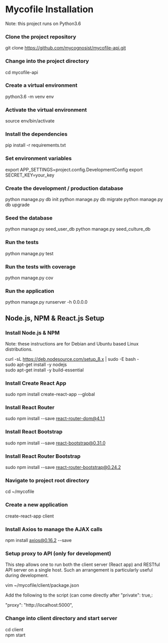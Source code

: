 # Mycofile Installation

Note: this project runs on Python3.6

### Clone the project repository

git clone https://github.com/mycognosist/mycofile-api.git

### Change into the project directory

cd mycofile-api

### Create a virtual environment

python3.6 -m venv env

### Activate the virtual environment

source env/bin/activate

### Install the dependencies

pip install -r requirements.txt

### Set environment variables

export APP_SETTINGS=project.config.DevelopmentConfig
export SECRET_KEY=your_key

### Create the development / production database

python manage.py db init
python manage.py db migrate
python manage.py db upgrade

### Seed the database

python manage.py seed_user_db
python manage.py seed_culture_db

### Run the tests

python manage.py test

### Run the tests with coverage

python manage.py cov

### Run the application

python manage.py runserver -h 0.0.0.0

## Node.js, NPM & React.js Setup

### Install Node.js & NPM

Note: these instructions are for Debian and Ubuntu based Linux distributions.

curl -sL https://deb.nodesource.com/setup_8.x | sudo -E bash -  
sudo apt-get install -y nodejs  
sudo apt-get install -y build-essential  

### Install Create React App

sudo npm install create-react-app --global

### Install React Router

sudo npm install --save react-router-dom@4.1.1

### Install React Bootstrap

sudo npm install --save react-bootstrap@0.31.0

### Install React Router Bootstrap

sudo npm install --save react-router-bootstrap@0.24.2

### Navigate to project root directory

cd ~/mycofile

### Create a new application

create-react-app client

### Install Axios to manage the AJAX calls

npm install axios@0.16.2 --save

### Setup proxy to API (only for development)

This step allows one to run both the client server (React app) and RESTful API server on a single host. Such an arrangement is particularly useful during development.

vim ~/mycofile/client/package.json

Add the following to the script (can come directly after "private": true,:

"proxy": "http://localhost:5000",

### Change into client directory and start server

cd client  
npm start
